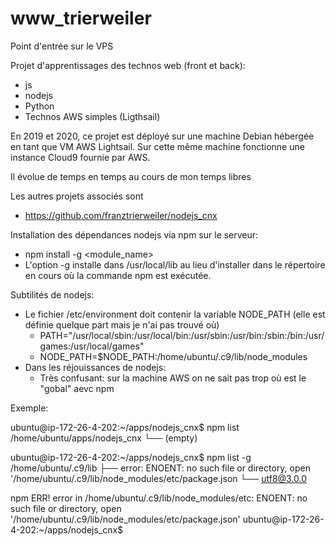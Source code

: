 # www_trierweiler
Point d'entrée sur le VPS

Projet d'apprentissages des technos web (front et back):
- js
- nodejs
- Python
- Technos AWS simples (Ligthsail)

En 2019 et 2020, ce projet est déployé sur une machine Debian hébergée en tant que VM AWS Lightsail.
Sur cette même machine fonctionne une instance Cloud9 fournie par AWS.

Il évolue de temps en temps au cours de mon temps libres

Les autres projets associés sont
- https://github.com/franztrierweiler/nodejs_cnx

Installation des dépendances nodejs via npm sur le serveur:
- npm install -g <module_name>
- L'option -g installe dans /usr/local/lib au lieu d'installer dans le répertoire en cours où la commande npm est exécutée.

Subtilités de nodejs:
- Le fichier /etc/environment doit contenir la variable NODE_PATH (elle est définie quelque part mais je n'ai pas trouvé où)
    - PATH="/usr/local/sbin:/usr/local/bin:/usr/sbin:/usr/bin:/sbin:/bin:/usr/games:/usr/local/games"
    - NODE_PATH=$NODE_PATH:/home/ubuntu/.c9/lib/node_modules
- Dans les réjouissances de nodejs:
    - Très confusant: sur la machine AWS on ne sait pas trop où est le "gobal" aevc npm

Exemple:

ubuntu@ip-172-26-4-202:~/apps/nodejs_cnx$ npm list
/home/ubuntu/apps/nodejs_cnx
└── (empty)

ubuntu@ip-172-26-4-202:~/apps/nodejs_cnx$ npm list -g
/home/ubuntu/.c9/lib
├──  error: ENOENT: no such file or directory, open '/home/ubuntu/.c9/lib/node_modules/etc/package.json
└── utf8@3.0.0

npm ERR! error in /home/ubuntu/.c9/lib/node_modules/etc: ENOENT: no such file or directory, open '/home/ubuntu/.c9/lib/node_modules/etc/package.json'
ubuntu@ip-172-26-4-202:~/apps/nodejs_cnx$ 
